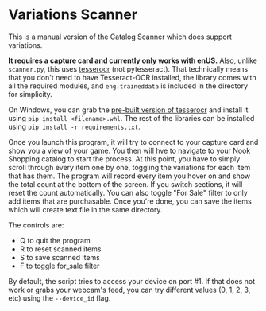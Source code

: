# Variations Scanner

This is a manual version of the Catalog Scanner which does support variations.

**It requires a capture card and currently only works with enUS.** Also, unlike `scanner.py`, this uses [tesserocr](https://github.com/sirfz/tesserocr) (not pytesseract). That technically means that you don't need to have Tesseract-OCR installed, the library comes with all the required modules, and `eng.traineddata` is included in the directory for simplicity.

On Windows, you can grab the [pre-built version of tesserocr](https://github.com/simonflueckiger/tesserocr-windows_build/releases) and
install it using `pip install <filename>.whl`. The rest of the libraries can be installed using `pip install -r requirements.txt`.

Once you launch this program, it will try to connect to your capture card and show you a view of your game.
You then will hve to navigate to your Nook Shopping catalog to start the process.
At this point, you have to simply scroll through every item one by one, toggling the variations for each item that has them.
The program will record every item you hover on and show the total count at the bottom of the screen.
If you switch sections, it will reset the count automatically. You can also toggle "For Sale" filter to only add items that are purchasable.
Once you're done, you can save the items which will create text file in the same directory.

The controls are:
 - Q to quit the program
 - R to reset scanned items
 - S to save scanned items
 - F to toggle for_sale filter

By default, the script tries to access your device on port #1. If that does not work or grabs your webcam's feed, you can try different values (0, 1, 2, 3, etc) using the `--device_id` flag.